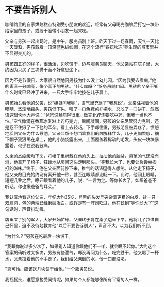 # 不要告诉别人

咖啡馆里的自家烘焙糕点特别受小朋友的欢迎，经常有父母喝完咖啡后打包一块带给家里的孩子，或者干脆带小朋友一起来吃。 

父亲与男孩一起出现时，是中午，服务员刚上班。昨天下过一场春雨，天气一天比一天暖和，男孩戴着一顶深蓝色绒线帽，在这个流行“春捂秋冻”养生观的城市里并不显得突兀的。 

男孩四五岁的样子，很活泼，边吃饼干，边与服务员聊天，他父亲站在院子里，大约因为只买了三块饼干而不好意思坐下。 

因为不是节假日，大家很自然地问男孩为什么没上幼儿园。“因为我要去看病。”他的声音十分响亮，像个真正的男孩。“什么病呀？”服务员随口问。男孩的父亲不知什么时候已经冲了进来，一只大手牢牢地按在儿子肩上。 

男孩抬头看他的父亲，说“姐姐问我呢”，语气里充满了“我想说”。父亲注视着他的眼睛，坚定地摇头。男孩低下头，喝了一口免费的柠檬水，又吃了一口饼干，忽然语速很快地大声说：“爸爸说我病得很重，做完化疗还要吃中药，但我一点也不怕。”空气像滴在香草冰淇淋上的巧克力，瞬间凝固，男孩的父亲尽管努力克制，还是忍不住揪了一下他的耳朵。看上去轻巧，下手却很重，男孩明显被弄疼了，愤怒地质问父亲为什么揪他，父亲显然不想当着我们的面解释什么，儿子更加愤怒，摘下帽子狠狠甩在桌上，他的小脑袋露出来，上面覆盖着稀疏的毛发，头皮一块块暴露着，似乎在说我很痛。 

父亲的态度缓和下来，将帽子重新戴在他的头上，拍拍他的脑袋，男孩的气还没有消，他离开了椅子，狂躁地从房间这头走到那头。“等我长大了，也要让你尝尝挨打的滋味。”终于，他在父亲面前停下来，稚气的话语逗得人想笑。从他走下椅子，他父亲的目光始终没有离开他一秒，甚至连眼睛都没眨一下。此时，他闭上眼睛，短短几秒之后，睁开眼看着他的儿子，说：“一言为定。等你长大了，如果爸爸不听话，你也揪爸爸的耳朵。” 

我认真地看这位父亲，年纪大约35岁，粗黑的头发里夹杂着更粗的白发，背一只双肩包，包的两端已经磨破发白。或许是有一阵风吹过，他在说到“等你长大了”这句话时，声音抖动着。 

店里来了别的客人，大家开始忙碌。父亲终于肯在桌子边坐下来。他将儿子拉进自己怀里，迫不及待地教育他“以后不要告诉别人”，声音不大，以为我们听不到。 

“为什么？”男孩在吃最后一块饼干。 

“我跟你说过多少次了，如果别人知道你跟他们不一样，就会瞧不起你。”大约这个答案的确听过太多次，男孩有些泄气，却没再问为什么。吃完饼干，他又喝了一杯水，父亲拉着他的小手走了。我们给父亲倒的水，他一口都没喝。 

“真可怜，应该送几块饼干给他。”一个服务员说。 

我摇摇头，谁愿意接受同情呢，如果每个人都能够像所有平常的人一样。